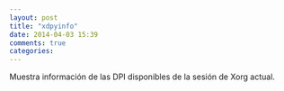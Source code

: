 ```yaml
---
layout: post
title: "xdpyinfo"
date: 2014-04-03 15:39
comments: true
categories: 
---
```

Muestra información de las DPI disponibles de la sesión de Xorg actual.

